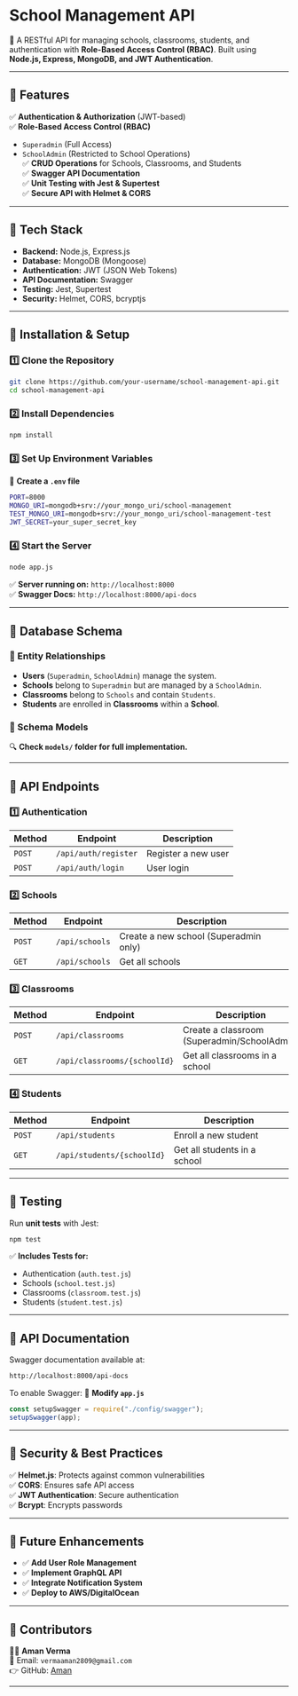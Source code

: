 # School Management API

🚀 A RESTful API for managing schools, classrooms, students, and authentication with **Role-Based Access Control (RBAC)**. Built using **Node.js, Express, MongoDB, and JWT Authentication**.

---

## **📌 Features**
✅ **Authentication & Authorization** (JWT-based)  
✅ **Role-Based Access Control (RBAC)**
   - `Superadmin` (Full Access)
   - `SchoolAdmin` (Restricted to School Operations)  
✅ **CRUD Operations** for Schools, Classrooms, and Students  
✅ **Swagger API Documentation**  
✅ **Unit Testing with Jest & Supertest**  
✅ **Secure API with Helmet & CORS**  

---

## **📌 Tech Stack**
- **Backend:** Node.js, Express.js
- **Database:** MongoDB (Mongoose)
- **Authentication:** JWT (JSON Web Tokens)
- **API Documentation:** Swagger
- **Testing:** Jest, Supertest
- **Security:** Helmet, CORS, bcryptjs

---

## **📌 Installation & Setup**
### **1️⃣ Clone the Repository**
```sh
git clone https://github.com/your-username/school-management-api.git
cd school-management-api
```

### **2️⃣ Install Dependencies**
```sh
npm install
```

### **3️⃣ Set Up Environment Variables**
📌 **Create a `.env` file**
```sh
PORT=8000
MONGO_URI=mongodb+srv://your_mongo_uri/school-management
TEST_MONGO_URI=mongodb+srv://your_mongo_uri/school-management-test
JWT_SECRET=your_super_secret_key
```

### **4️⃣ Start the Server**
```sh
node app.js
```
✅ **Server running on:** `http://localhost:8000`  
✅ **Swagger Docs:** `http://localhost:8000/api-docs`

---

## **📌 Database Schema**
### **🔗 Entity Relationships**
- **Users** (`Superadmin`, `SchoolAdmin`) manage the system.
- **Schools** belong to `Superadmin` but are managed by a `SchoolAdmin`.
- **Classrooms** belong to `Schools` and contain `Students`.
- **Students** are enrolled in **Classrooms** within a **School**.

### **📌 Schema Models**
🔍 **Check `models/` folder for full implementation.**

---

## **📌 API Endpoints**
### **1️⃣ Authentication**
| Method | Endpoint | Description |
|--------|----------|-------------|
| `POST` | `/api/auth/register` | Register a new user |
| `POST` | `/api/auth/login` | User login |

### **2️⃣ Schools**
| Method | Endpoint | Description |
|--------|----------|-------------|
| `POST` | `/api/schools` | Create a new school (Superadmin only) |
| `GET` | `/api/schools` | Get all schools |

### **3️⃣ Classrooms**
| Method | Endpoint | Description |
|--------|----------|-------------|
| `POST` | `/api/classrooms` | Create a classroom (Superadmin/SchoolAdmin) |
| `GET` | `/api/classrooms/{schoolId}` | Get all classrooms in a school |

### **4️⃣ Students**
| Method | Endpoint | Description |
|--------|----------|-------------|
| `POST` | `/api/students` | Enroll a new student |
| `GET` | `/api/students/{schoolId}` | Get all students in a school |

---

## **📌 Testing**
Run **unit tests** with Jest:
```sh
npm test
```
✅ **Includes Tests for:**
- Authentication (`auth.test.js`)
- Schools (`school.test.js`)
- Classrooms (`classroom.test.js`)
- Students (`student.test.js`)

---

## **📌 API Documentation**
Swagger documentation available at:
```sh
http://localhost:8000/api-docs
```
To enable Swagger:
📌 **Modify `app.js`**
```js
const setupSwagger = require("./config/swagger");
setupSwagger(app);
```

---

## **📌 Security & Best Practices**
✅ **Helmet.js**: Protects against common vulnerabilities  
✅ **CORS**: Ensures safe API access  
✅ **JWT Authentication**: Secure authentication  
✅ **Bcrypt**: Encrypts passwords  

---

## **📌 Future Enhancements**
- ✅ **Add User Role Management**
- ✅ **Implement GraphQL API**
- ✅ **Integrate Notification System**
- ✅ **Deploy to AWS/DigitalOcean**

---

## **📌 Contributors**
👨‍💻 **Aman Verma**  
📩 Email: `vermaaman2809@gmail.com`  
👉 GitHub: [Aman](https://github.com/Aman-Verma-28)

---
